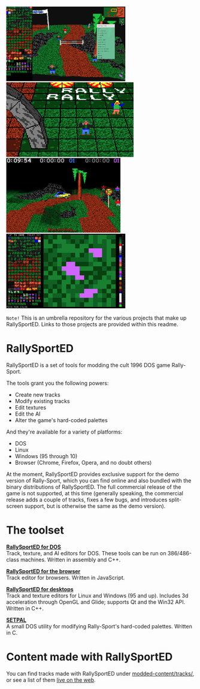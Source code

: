 ![](screenshots/tiny/rgeo-web.png?raw=true) ![](screenshots/tiny/rsed.png?raw=true) ![](screenshots/tiny/rai.png?raw=true) ![](screenshots/tiny/rtex.png?raw=true)

`Note!` This is an umbrella repository for the various projects that make up RallySportED. Links to those projects are provided within this readme.

# RallySportED
RallySportED is a set of tools for modding the cult 1996 DOS game Rally-Sport.

The tools grant you the following powers:
- Create new tracks
- Modify existing tracks
- Edit textures
- Edit the AI
- Alter the game's hard-coded palettes

And they're available for a variety of platforms:
- DOS
- Linux
- Windows (95 through 10)
- Browser (Chrome, Firefox, Opera, and no doubt others)

At the moment, RallySportED provides exclusive support for the demo version of Rally-Sport, which you can find online and also bundled with the binary distributions of RallySportED. The full commercial release of the game is not supported, at this time (generally speaking, the commercial release adds a couple of tracks, fixes a few bugs, and introduces split-screen support, but is otherwise the same as the demo version).

# The toolset
**[RallySportED for DOS](../../../rallysported-dos)**\
Track, texture, and AI editors for DOS. These tools can be run on 386/486-class machines. Written in assembly and C++.

**[RallySportED for the browser](../../../rallysported-js)**\
Track editor for browsers. Written in JavaScript.

**[RallySportED for desktops](../../../rallysported-diverse)**\
Track and texture editors for Linux and Windows (95 and up). Includes 3d acceleration through OpenGL and Glide; supports Qt and the Win32 API. Written in C++.

**[SETPAL](../../../rallysported-setpal)**\
A small DOS utility for modifying Rally-Sport's hard-coded palettes. Written in C.

# Content made with RallySportED
You can find tracks made with RallySportED under [modded-content/tracks/](modded-content/tracks/), or see a list of them [live on the web](http://www.tarpeeksihyvaesoft.com/rallysported/tracklist/).

